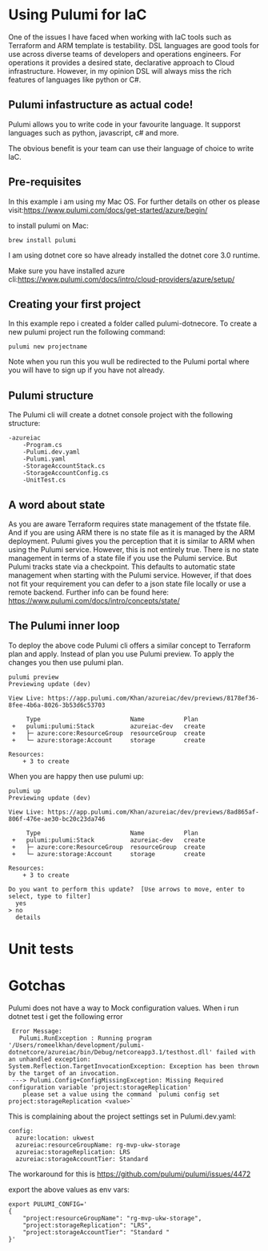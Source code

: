 # Using Pulumi for IaC

One of the issues I have faced when working with IaC tools such as Terraform and ARM template
is testability. DSL languages are good tools for use across diverse teams of developers and operations engineers.
For operations it provides a desired state, declarative approach to Cloud infrastructure. However, in my 
opinion DSL will always miss the rich features of languages like python or C#.

## Pulumi infastructure as actual code!

Pulumi allows you to write code in your favourite language. It supporst languages
such as python, javascript, c# and more.

The obvious benefit is your team can use their language of choice to write IaC.

## Pre-requisites

In this example i am using my Mac OS. For further details on other os please visit:https://www.pulumi.com/docs/get-started/azure/begin/

to install pulumi on Mac:

```
brew install pulumi
```

I am using dotnet core so have already installed the dotnet core 3.0 runtime.

Make sure you have installed azure cli:https://www.pulumi.com/docs/intro/cloud-providers/azure/setup/

## Creating your first project

In this example repo i created a folder called pulumi-dotnecore. To create a new pulumi project run the following command:

```
pulumi new projectname
```

Note when you run this you wull be redirected to the Pulumi portal where you will have to sign up if you have not already.

## Pulumi structure

The Pulumi cli will create a dotnet console project with the following structure:

```
-azureiac
    -Program.cs
    -Pulumi.dev.yaml
    -Pulumi.yaml
    -StorageAccountStack.cs
    -StorageAccountConfig.cs
    -UnitTest.cs
```

## A word about state

As you are aware Terraform requires state management of the tfstate file. And if you are using ARM there is no state file as it is managed by the ARM deployment.
Pulumi gives you the perception that it is similar to ARM when using the Pulumi service. However, this is not entirely true.
There is no state management in terms of a state file if you use the Pulumi service. But Pulumi tracks state via a checkpoint. This defaults to automatic
state management when starting with the Pulumi service. However, if that does not fit your requirement you can defer to a json state file locally or use a remote backend. Further info can be found here:
https://www.pulumi.com/docs/intro/concepts/state/


## The Pulumi inner loop

To deploy the above code Pulumi cli offers a similar concept to Terraform plan and apply.
Instead of plan you use Pulumi preview. To apply the changes you then use pulumi plan.

```
pulumi preview
Previewing update (dev)

View Live: https://app.pulumi.com/Khan/azureiac/dev/previews/8178ef36-8fee-4b6a-8026-3b53d6c53703

     Type                         Name           Plan       
 +   pulumi:pulumi:Stack          azureiac-dev   create     
 +   ├─ azure:core:ResourceGroup  resourceGroup  create     
 +   └─ azure:storage:Account     storage        create     
 
Resources:
    + 3 to create
```

When you are happy then use pulumi up:

```
pulumi up
Previewing update (dev)

View Live: https://app.pulumi.com/Khan/azureiac/dev/previews/8ad865af-806f-476e-ae30-bc20c23da746

     Type                         Name           Plan       
 +   pulumi:pulumi:Stack          azureiac-dev   create     
 +   ├─ azure:core:ResourceGroup  resourceGroup  create     
 +   └─ azure:storage:Account     storage        create     
 
Resources:
    + 3 to create

Do you want to perform this update?  [Use arrows to move, enter to select, type to filter]
  yes
> no
  details
```

# Unit tests

# Gotchas

Pulumi does not have a way to Mock configuration values. When i run dotnet test i get the following error

```
 Error Message:
   Pulumi.RunException : Running program '/Users/romeelkhan/development/pulumi-dotnetcore/azureiac/bin/Debug/netcoreapp3.1/testhost.dll' failed with an unhandled exception:
System.Reflection.TargetInvocationException: Exception has been thrown by the target of an invocation.
 ---> Pulumi.Config+ConfigMissingException: Missing Required configuration variable 'project:storageReplication'
	please set a value using the command `pulumi config set project:storageReplication <value>`
```

This is complaining about the project settings set in Pulumi.dev.yaml:

```
config:
  azure:location: ukwest
  azureiac:resourceGroupName: rg-mvp-ukw-storage
  azureiac:storageReplication: LRS
  azureiac:storageAccountTier: Standard

```

The workaround for this is https://github.com/pulumi/pulumi/issues/4472

export the above values as env vars:

```
export PULUMI_CONFIG='
{
	"project:resourceGroupName": "rg-mvp-ukw-storage",
	"project:storageReplication": "LRS",
	"project:storageAccountTier": "Standard "
}'
```